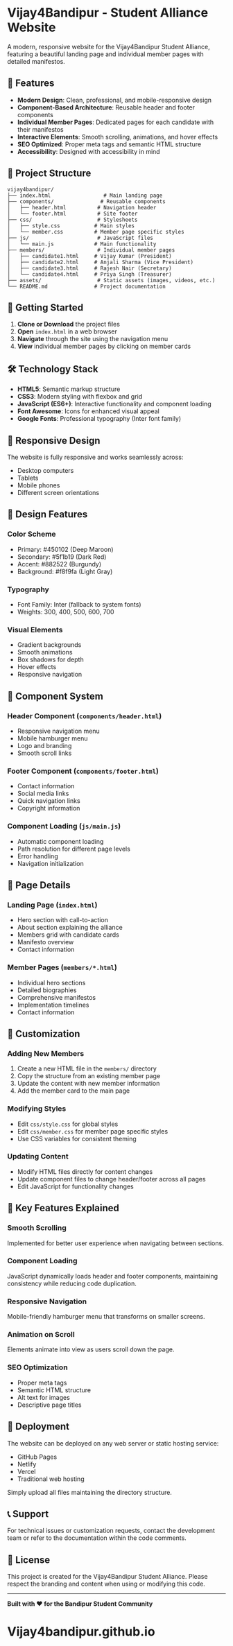 # Vijay4Bandipur - Student Alliance Website

A modern, responsive website for the Vijay4Bandipur Student Alliance, featuring a beautiful landing page and individual member pages with detailed manifestos.

## 🎯 Features

- **Modern Design**: Clean, professional, and mobile-responsive design
- **Component-Based Architecture**: Reusable header and footer components
- **Individual Member Pages**: Dedicated pages for each candidate with their manifestos
- **Interactive Elements**: Smooth scrolling, animations, and hover effects
- **SEO Optimized**: Proper meta tags and semantic HTML structure
- **Accessibility**: Designed with accessibility in mind

## 📁 Project Structure

```
vijay4bandipur/
├── index.html                 # Main landing page
├── components/               # Reusable components
│   ├── header.html          # Navigation header
│   └── footer.html          # Site footer
├── css/                     # Stylesheets
│   ├── style.css           # Main styles
│   └── member.css          # Member page specific styles
├── js/                      # JavaScript files
│   └── main.js             # Main functionality
├── members/                 # Individual member pages
│   ├── candidate1.html     # Vijay Kumar (President)
│   ├── candidate2.html     # Anjali Sharma (Vice President)
│   ├── candidate3.html     # Rajesh Nair (Secretary)
│   └── candidate4.html     # Priya Singh (Treasurer)
├── assets/                  # Static assets (images, videos, etc.)
└── README.md               # Project documentation
```

## 🚀 Getting Started

1. **Clone or Download** the project files
2. **Open** `index.html` in a web browser
3. **Navigate** through the site using the navigation menu
4. **View** individual member pages by clicking on member cards

## 🛠 Technology Stack

- **HTML5**: Semantic markup structure
- **CSS3**: Modern styling with flexbox and grid
- **JavaScript (ES6+)**: Interactive functionality and component loading
- **Font Awesome**: Icons for enhanced visual appeal
- **Google Fonts**: Professional typography (Inter font family)

## 📱 Responsive Design

The website is fully responsive and works seamlessly across:
- Desktop computers
- Tablets
- Mobile phones
- Different screen orientations

## 🎨 Design Features

### Color Scheme
- Primary: #450102 (Deep Maroon)
- Secondary: #5f1b19 (Dark Red)
- Accent: #882522 (Burgundy)
- Background: #f8f9fa (Light Gray)

### Typography
- Font Family: Inter (fallback to system fonts)
- Weights: 300, 400, 500, 600, 700

### Visual Elements
- Gradient backgrounds
- Smooth animations
- Box shadows for depth
- Hover effects
- Responsive navigation

## 🧩 Component System

### Header Component (`components/header.html`)
- Responsive navigation menu
- Mobile hamburger menu
- Logo and branding
- Smooth scroll links

### Footer Component (`components/footer.html`)
- Contact information
- Social media links
- Quick navigation links
- Copyright information

### Component Loading (`js/main.js`)
- Automatic component loading
- Path resolution for different page levels
- Error handling
- Navigation initialization

## 📄 Page Details

### Landing Page (`index.html`)
- Hero section with call-to-action
- About section explaining the alliance
- Members grid with candidate cards
- Manifesto overview
- Contact information

### Member Pages (`members/*.html`)
- Individual hero sections
- Detailed biographies
- Comprehensive manifestos
- Implementation timelines
- Contact information

## 🔧 Customization

### Adding New Members
1. Create a new HTML file in the `members/` directory
2. Copy the structure from an existing member page
3. Update the content with new member information
4. Add the member card to the main page

### Modifying Styles
- Edit `css/style.css` for global styles
- Edit `css/member.css` for member page specific styles
- Use CSS variables for consistent theming

### Updating Content
- Modify HTML files directly for content changes
- Update component files to change header/footer across all pages
- Edit JavaScript for functionality changes

## 🌟 Key Features Explained

### Smooth Scrolling
Implemented for better user experience when navigating between sections.

### Component Loading
JavaScript dynamically loads header and footer components, maintaining consistency while reducing code duplication.

### Responsive Navigation
Mobile-friendly hamburger menu that transforms on smaller screens.

### Animation on Scroll
Elements animate into view as users scroll down the page.

### SEO Optimization
- Proper meta tags
- Semantic HTML structure
- Alt text for images
- Descriptive page titles

## 🚀 Deployment

The website can be deployed on any web server or static hosting service:
- GitHub Pages
- Netlify
- Vercel
- Traditional web hosting

Simply upload all files maintaining the directory structure.

## 📞 Support

For technical issues or customization requests, contact the development team or refer to the documentation within the code comments.

## 📝 License

This project is created for the Vijay4Bandipur Student Alliance. Please respect the branding and content when using or modifying this code.

---

**Built with ❤️ for the Bandipur Student Community**
# Vijay4bandipur.github.io
